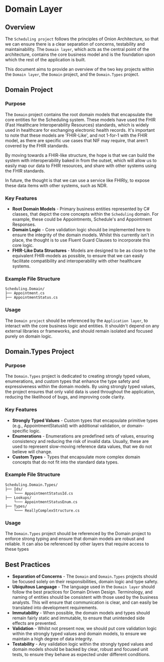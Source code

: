# Domain Layer
## Overview
The `Scheduling project` follows the principles of Onion Architecture, so that we can ensure there is a clear separation of concerns, testability and maintainability. The `Domain layer`, which acts as the central point of the architecture, contains the core business model and is the foundation upon which the rest of the application is built.

This document aims to provide an overview of the two key projects within the `Domain layer`, the `Domain` project, and the `Domain.Types` project.

## Domain Project
### Purpose
The `Domain` project contains the root domain models that encapsulate the core entities for the Scheduling system. These models have used the FHIR (Fast Healthcare Interoperability Resources) standards, which is widely used in healthcare for exchanging electronic health records. It's important to note that these models are 'FHIR-Like', and not 1-for-1 with the FHIR model, as there are specific use cases that NIF may require, that aren't covered by the FHIR standards. 

By moving towards a FHIR-like structure, the hope is that we can build the system with interoperability baked in from the outset, which will allow us to easily map our data to FHIR resources, and share with other systems using the FHIR standards.

In future, the thought is that we can use a service like FHIRly, to expose these data items with other systems, such as NDR.

### Key Features
- **Root Domain Models** - Primary business entities represented by C# classes, that depict the core concepts within the `Scheduling` domain. For example, these could be Appointments, Schedule's and Appointment Responses.
- **Domain Logic** - Core validation logic should be implemented here to ensure the integrity of the domain models. Whilst this currently isn't in place, the thought is to use Fluent Guard Clauses to incorporate this core logic.
- **FHIR-Like Data Structures** - Models are designed to be as close to the equivalent FHIR-models as possible, to ensure that we can easily facilitate compatibility and interoperability with other healthcare systems.

### Example File Structure
```
Scheduling.Domain/  
├── Appointment.cs  
├── AppointmentStatus.cs  
```
### Usage
The `Domain project` should be referenced by the `Application layer`, to interact with the core business logic and entities. It shouldn't depend on any external libraries or frameworks, and should remain isolated and focused purely on domain logic. 


## Domain.Types Project
### Purpose
The `Domain.Types` project is dedicated to creating strongly typed values, enumerations, and custom types that enhance the type safety and expressiveness within the domain models. By using strongly typed values, the project ensures that only valid data is used throughout the application, reducing the likelihood of bugs, and improving code clarity.

### Key Features
- **Strongly Typed Values** - Custom types that encapsulate primitive types (e.g., AppointmentStatusId) with additional validation, or domain-specific logic.
- **Enumerations** - Enumerations are predefined sets of values, ensuring consistency and reducing the risk of invalid data. Usually, these are used to represent slow-moving reference data values, that we do not believe will change.
- **Custom Types** - Types that encapsulate more complex domain concepts that do not fit into the standard data types.

### Example File Structure
```
Scheduling.Domain.Types/  
├── Ids/  
	└─── AppointmentStatusId.cs  
├── Lookups/  
	└─── AppointmentStatusEnum.cs  
├── Types/  
	└─── ReallyComplexStructure.cs
```
### Usage
The `Domain.Types` project should be referenced by the Domain project to enforce strong typing and ensure that domain models are robust and reliable. It can also be referenced by other layers that require access to these types

## Best Practices
- **Separation of Concerns** - The `Domain` and `Domain.Types` projects should be focused solely on their responsibilities, domain logic and type safety.
- **Ubiquitous Language** - The language used in the `Domain layer` should follow the best practices for Domain Driven Design. Terminology, and naming of entities should be consistent with those used by the business analysts. This will ensure that communication is clear, and can easily be translated into development requirements.
- **Immutability** - When possible, the domain models and types should remain fairly static and immutable, to ensure that unintended side effects are prevented.
- **Validation** - Whilst not present now, we should put core validation logic within the strongly typed values and domain models, to ensure we maintain a high degree of data integrity.
- **Testability** - Any validation logic within the strongly typed values and domain models should be backed by clear, robust and focused unit tests, to ensure they behave as expected under different conditions.